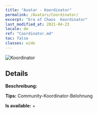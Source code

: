 ```yaml
---
title: "Avatar - Koordinator"
permalink: /Avatars/Coordinator/
excerpt: "Era of Chaos  Koordinator"
last_modified_at: 2021-04-23
locale: de
ref: "Coordinator.md"
toc: false
classes: wide
---
```

 ![Koordinator](/images/a/avatarFrame_15.png)

## Details

 **Beschreibung:**  

 **Tips:** Community-Koordinator-Belohnung 

 **Is available:**  + 

